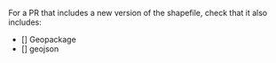 For a PR that includes a new version of the shapefile, check that it also includes:

- [] Geopackage
- [] geojson
